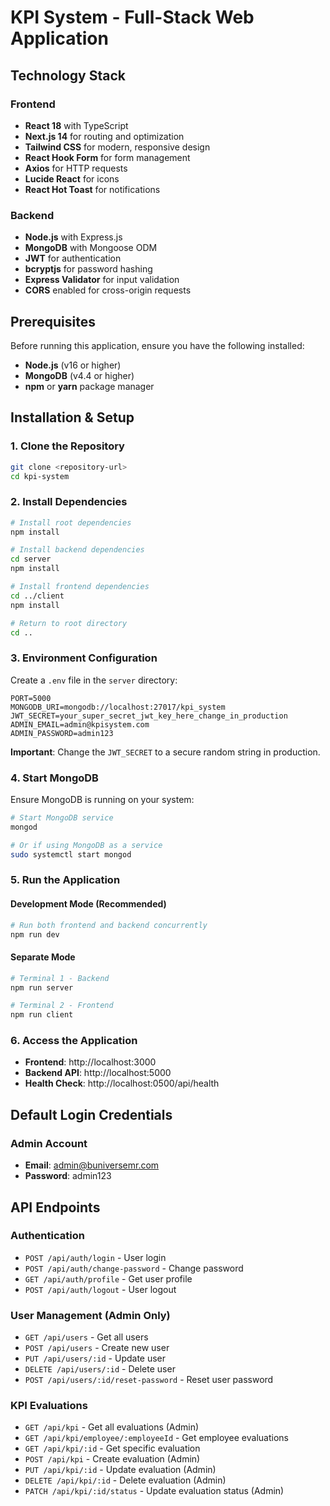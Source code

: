 # KPI System - Full-Stack Web Application



## Technology Stack

### Frontend
- **React 18** with TypeScript
- **Next.js 14** for routing and optimization
- **Tailwind CSS** for modern, responsive design
- **React Hook Form** for form management
- **Axios** for HTTP requests
- **Lucide React** for icons
- **React Hot Toast** for notifications

### Backend
- **Node.js** with Express.js
- **MongoDB** with Mongoose ODM
- **JWT** for authentication
- **bcryptjs** for password hashing
- **Express Validator** for input validation
- **CORS** enabled for cross-origin requests

## Prerequisites

Before running this application, ensure you have the following installed:

- **Node.js** (v16 or higher)
- **MongoDB** (v4.4 or higher)
- **npm** or **yarn** package manager

## Installation & Setup

### 1. Clone the Repository
```bash
git clone <repository-url>
cd kpi-system
```

### 2. Install Dependencies
```bash
# Install root dependencies
npm install

# Install backend dependencies
cd server
npm install

# Install frontend dependencies
cd ../client
npm install

# Return to root directory
cd ..
```

### 3. Environment Configuration
Create a `.env` file in the `server` directory:

```env
PORT=5000
MONGODB_URI=mongodb://localhost:27017/kpi_system
JWT_SECRET=your_super_secret_jwt_key_here_change_in_production
ADMIN_EMAIL=admin@kpisystem.com
ADMIN_PASSWORD=admin123
```

**Important**: Change the `JWT_SECRET` to a secure random string in production.

### 4. Start MongoDB
Ensure MongoDB is running on your system:

```bash
# Start MongoDB service
mongod

# Or if using MongoDB as a service
sudo systemctl start mongod
```

### 5. Run the Application

#### Development Mode (Recommended)
```bash
# Run both frontend and backend concurrently
npm run dev
```

#### Separate Mode
```bash
# Terminal 1 - Backend
npm run server

# Terminal 2 - Frontend
npm run client
```

### 6. Access the Application
- **Frontend**: http://localhost:3000
- **Backend API**: http://localhost:5000
- **Health Check**: http://localhost:0500/api/health

## Default Login Credentials

### Admin Account
- **Email**: admin@buniversemr.com
- **Password**: admin123



## API Endpoints

### Authentication
- `POST /api/auth/login` - User login
- `POST /api/auth/change-password` - Change password
- `GET /api/auth/profile` - Get user profile
- `POST /api/auth/logout` - User logout

### User Management (Admin Only)
- `GET /api/users` - Get all users
- `POST /api/users` - Create new user
- `PUT /api/users/:id` - Update user
- `DELETE /api/users/:id` - Delete user
- `POST /api/users/:id/reset-password` - Reset user password

### KPI Evaluations
- `GET /api/kpi` - Get all evaluations (Admin)
- `GET /api/kpi/employee/:employeeId` - Get employee evaluations
- `GET /api/kpi/:id` - Get specific evaluation
- `POST /api/kpi` - Create evaluation (Admin)
- `PUT /api/kpi/:id` - Update evaluation (Admin)
- `DELETE /api/kpi/:id` - Delete evaluation (Admin)
- `PATCH /api/kpi/:id/status` - Update evaluation status (Admin)

